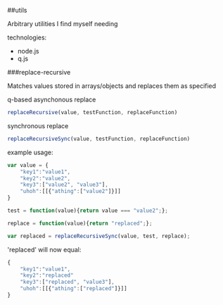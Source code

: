 ##utils

Arbitrary utilities I find myself needing

technologies:
 - node.js
 - q.js

###replace-recursive

Matches values stored in arrays/objects and replaces them as specified

q-based asynchonous replace
```Javascript
replaceRecursive(value, testFunction, replaceFunction)
```

synchronous replace
```Javascript
replaceRecursiveSync(value, testFunction, replaceFunction)
```

example usage:
```JavaScript
var value = {
    "key1":"value1",
    "key2":"value2",
    "key3":["value2", "value3"],
    "uhoh":[[{"athing":["value2"]}]]
}

test = function(value){return value === "value2";};

replace = function(value){return "replaced";};

var replaced = replaceRecursiveSync(value, test, replace);
```

'replaced' will now equal:

```JavaScript
{
    "key1":"value1",
    "key2":"replaced"
    "key3":["replaced", "value3"],
    "uhoh":[[{"athing":["replaced"]}]]
}
```
